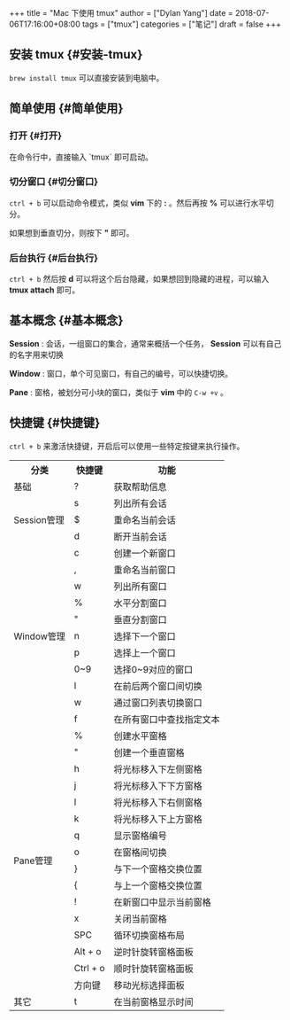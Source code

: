 +++
title = "Mac 下使用 tmux"
author = ["Dylan Yang"]
date = 2018-07-06T17:16:00+08:00
tags = ["tmux"]
categories = ["笔记"]
draft = false
+++

## 安装 tmux {#安装-tmux}

`brew install tmux` 可以直接安装到电脑中。


## 简单使用 {#简单使用}


### 打开 {#打开}

在命令行中，直接输入 \`tmux\` 即可启动。


### 切分窗口 {#切分窗口}

`ctrl + b` 可以启动命令模式，类似 **vim** 下的 **:** 。然后再按 **%** 可以进行水平切分。

如果想到垂直切分，则按下 **"** 即可。


### 后台执行 {#后台执行}

`ctrl + b` 然后按 **d** 可以将这个后台隐藏，如果想回到隐藏的进程，可以输入 **tmux attach** 即可。


## 基本概念 {#基本概念}

**Session**
: 会话，一组窗口的集合，通常来概括一个任务， **Session** 可以有自己的名字用来切换

**Window**
: 窗口，单个可见窗口，有自己的编号，可以快捷切换。

**Pane**
: 窗格，被划分可小块的窗口，类似于 **vim** 中的 `C-w +v` 。


## 快捷键 {#快捷键}

`ctrl + b` 来激活快捷键，开启后可以使用一些特定按键来执行操作。

<table>
    <tr>
        <th>分类</th>
        <th>快捷键</th>
        <th>功能</th>
    </tr>
    <tr>
        <td>基础</td>
        <td>?</td>
        <td>获取帮助信息</td>
    </tr>
    <tr>
        <td rowspan="3">Session管理</td>
        <td>s</td>
        <td>列出所有会话</td>
        <tr>
            <td>$</td>
            <td>重命名当前会话</td>
        </tr>
        <tr>
            <td>d</td>
            <td>断开当前会话</td>
        </tr>
    </tr>
    <tr>
        <td rowspan="11">Window管理</td>
        <td>c</td>
        <td>创建一个新窗口</td>
        <tr>
            <td>,</td>
            <td>重命名当前窗口</td>
        </tr>
        <tr>
            <td>w</td>
            <td>列出所有窗口</td>
        </tr>
        <tr>
            <td>%</td>
            <td>水平分割窗口</td>
        </tr>
        <tr>
            <td>"</td>
            <td>垂直分割窗口</td>
        </tr>
        <tr>
            <td>n</td>
            <td>选择下一个窗口</td>
        </tr>
        <tr>
            <td>p</td>
            <td>选择上一个窗口</td>
        </tr>
        <tr>
            <td>0~9</td>
            <td>选择0~9对应的窗口</td>
        </tr>
        <tr>
            <td>l</td>
            <td>在前后两个窗口间切换</td>
        </tr>
        <tr>
            <td>w</td>
            <td>通过窗口列表切换窗口</td>
        </tr>
        <tr>
            <td>f</td>
            <td>在所有窗口中查找指定文本</td>
        </tr>
    </tr>
    <tr>
        <td rowspan="16">Pane管理</td>
        <td>%</td>
        <td>创建水平窗格</td>
        <tr>
            <td>"</td>
            <td>创建一个垂直窗格</td>
        </tr>
        <tr>
            <td>h</td>
            <td>将光标移入下左侧窗格</td>
        </tr>
        <tr>
            <td>j</td>
            <td>将光标移入下下方窗格</td>
        </tr>
        <tr>
            <td>l</td>
            <td>将光标移入下右侧窗格</td>
        </tr>
        <tr>
            <td>k</td>
            <td>将光标移入下上方窗格</td>
        </tr>
        <tr>
            <td>q</td>
            <td>显示窗格编号</td>
        </tr>
        <tr>
            <td>o</td>
            <td>在窗格间切换</td>
        </tr>
        <tr>
            <td>}</td>
            <td>与下一个窗格交换位置</td>
        </tr>
        <tr>
            <td>{</td>
            <td>与上一个窗格交换位置</td>
        </tr>
        <tr>
            <td>!</td>
            <td>在新窗口中显示当前窗格</td>
        </tr>
        <tr>
            <td>x</td>
            <td>关闭当前窗格</td>
        </tr>
        <tr>
            <td>SPC</td>
            <td>循环切换窗格布局</td>
        </tr>
        <tr>
            <td>Alt + o</td>
            <td>逆时针旋转窗格面板</td>
        </tr>
        <tr>
            <td>Ctrl + o</td>
            <td>顺时针旋转窗格面板</td>
        </tr>
        <tr>
            <td>方向键</td>
            <td>移动光标选择面板</td>
        </tr>
    </tr>
    <tr>
        <td>其它</td>
        <td>t</td>
        <td>在当前窗格显示时间</td>
    </tr>
</table>

